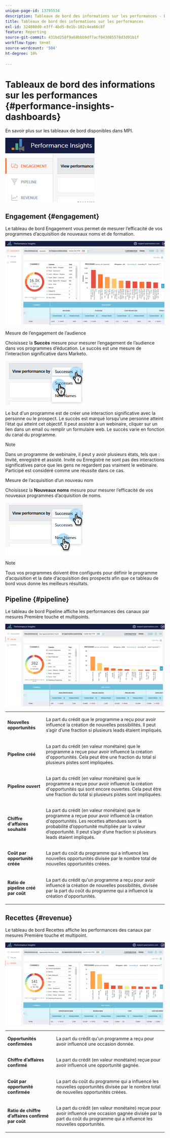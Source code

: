 ```yaml
---
unique-page-id: 13795534
description: Tableaux de bord des informations sur les performances - Documents Marketo - Documentation du produit
title: Tableaux de bord des informations sur les performances
exl-id: 324880d0-e3ff-4bd5-8e1b-102c4ea66c8f
feature: Reporting
source-git-commit: 431bd258f9a68bbb9df7acf043085578d3d91b1f
workflow-type: tm+mt
source-wordcount: '504'
ht-degree: 10%

---
```


# Tableaux de bord des informations sur les performances {#performance-insights-dashboards}

En savoir plus sur les tableaux de bord disponibles dans MPI.

![](assets/1-4.png)

## Engagement {#engagement}

Le tableau de bord Engagement vous permet de mesurer l’efficacité de vos programmes d’acquisition de nouveaux noms et de formation.

![](assets/two-3.png)

Mesure de l’engagement de l’audience

Choisissez la **Succès** mesure pour mesurer l’engagement de l’audience dans vos programmes d’éducation. Le succès est une mesure de l’interaction significative dans Marketo.

![](assets/3-4.png)

Le but d&#39;un programme est de créer une interaction significative avec la personne ou le prospect. Le succès est marqué lorsqu’une personne atteint l’état qui atteint cet objectif. Il peut assister à un webinaire, cliquer sur un lien dans un email ou remplir un formulaire web. Le succès varie en fonction du canal du programme.

>[!NOTE]
>
>Dans un programme de webinaire, il peut y avoir plusieurs états, tels que : Invité, enregistré et assisté. Invité ou Enregistré ne sont pas des interactions significatives parce que les gens ne regardent pas vraiment le webinaire. Participé est considéré comme une réussite dans ce cas.

Mesure de l’acquisition d’un nouveau nom

Choisissez la **Nouveaux noms** mesure pour mesurer l’efficacité de vos nouveaux programmes d’acquisition de noms.

![](assets/4-3.png)

>[!NOTE]
>
>Tous vos programmes doivent être configurés pour définir le programme d’acquisition et la date d’acquisition des prospects afin que ce tableau de bord vous donne les meilleurs résultats.

## Pipeline {#pipeline}

Le tableau de bord Pipeline affiche les performances des canaux par mesures Première touche et multipoints.

![](assets/five-1.png)

<table> 
 <tbody> 
  <tr> 
   <td><p><strong>Nouvelles opportunités</strong></p></td> 
   <td><p>La part du crédit que le programme a reçu pour avoir influencé la création de nouvelles possibilités. Il peut s’agir d’une fraction si plusieurs leads étaient impliqués.</p></td> 
  </tr> 
  <tr> 
   <td><p><strong>Pipeline créé</strong></p></td> 
   <td><p>La part du crédit (en valeur monétaire) que le programme a reçue pour avoir influencé la création d'opportunités. Cela peut être une fraction du total si plusieurs pistes sont impliquées.</p></td> 
  </tr> 
  <tr> 
   <td><p><strong>Pipeline ouvert</strong></p></td> 
   <td><p>La part du crédit (en valeur monétaire) que le programme a reçue pour avoir influencé la création d'opportunités qui sont encore ouvertes. Cela peut être une fraction du total si plusieurs pistes sont impliquées.</p></td> 
  </tr> 
  <tr> 
   <td><p><strong>Chiffre d'affaires souhaité</strong></p></td> 
   <td><p>La part du crédit (en valeur monétaire) que le programme a reçue pour avoir influencé la création d'opportunités. Les recettes attendues sont la probabilité d’opportunité multipliée par la valeur d’opportunité. Il peut s’agir d’une fraction si plusieurs leads étaient impliqués.</p></td> 
  </tr> 
  <tr> 
   <td><p><strong>Coût par opportunité créée</strong></p></td> 
   <td><p>La part du coût du programme qui a influencé les nouvelles opportunités divisée par le nombre total de nouvelles opportunités créées.</p></td> 
  </tr> 
  <tr> 
   <td><p><strong>Ratio de pipeline créé par coût</strong></p></td> 
   <td><p>La part du crédit qu'un programme a reçu pour avoir influencé la création de nouvelles possibilités, divisée par la part du coût du programme qui a influencé la création d'opportunités.</p></td> 
  </tr> 
 </tbody> 
</table>

## Recettes {#revenue}

Le tableau de bord Recettes affiche les performances des canaux par mesures Première touche et multipoint.

![](assets/six-1.png)

<table> 
 <tbody> 
  <tr> 
   <td><p><strong>Opportunités confirmées</strong></p></td> 
   <td><p>La part du crédit qu'un programme a reçu pour avoir influencé une occasion donnée.</p></td> 
  </tr> 
  <tr> 
   <td><p><strong>Chiffre d’affaires confirmé</strong></p></td> 
   <td><p>La part du crédit (en valeur monétaire) reçue pour avoir influencé une opportunité gagnée.</p></td> 
  </tr> 
  <tr> 
   <td><p><strong>Coût par opportunité confirmée</strong></p></td> 
   <td><p>La part du coût du programme qui a influencé les nouvelles opportunités divisée par le nombre total de nouvelles opportunités créées.</p></td> 
  </tr> 
  <tr> 
   <td><p><strong>Ratio de chiffre d’affaires confirmé par coût</strong></p></td> 
   <td><p>La part du crédit (en valeur monétaire) reçue pour avoir influencé une occasion gagnée divisée par la part du coût du programme qui a influencé les nouvelles opportunités.</p></td> 
  </tr> 
 </tbody> 
</table>
